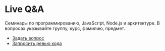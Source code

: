 # Live Q&A

Семинары по программированию, JavaScript, Node.js и архитектуре. В вопросах указывайте группу, курс, фамилию, предмет.

- [Задать вопрос](https://github.com/HowProgrammingWorks/LiveQA/discussions/categories/q-a)
- [Запросить ревью кода](https://github.com/HowProgrammingWorks/LiveQA/discussions/categories/code-review)
